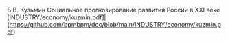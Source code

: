 Б.В. Кузьмин Социальное прогнозирование развития России в ХХI веке [INDUSTRY/economy/kuzmin.pdf]|(https://github.com/bpmbpm/doc/blob/main/INDUSTRY/economy/kuzmin.pdf)
